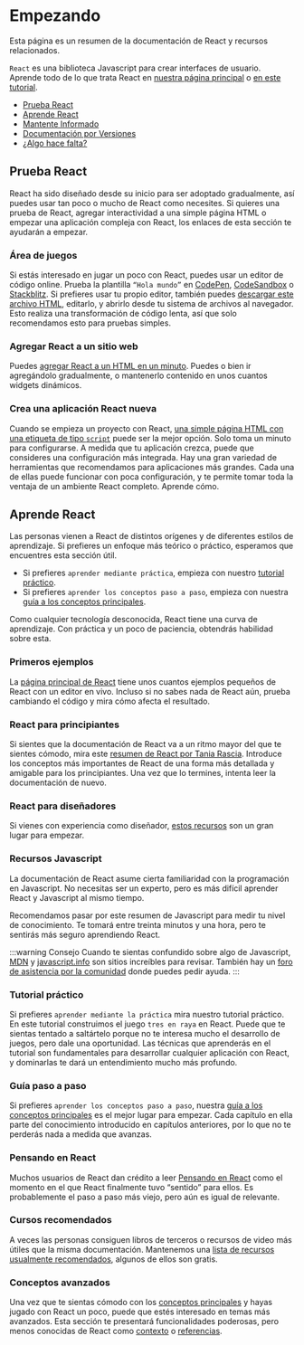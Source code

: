 # Empezando
Esta página es un resumen de la documentación de React y recursos relacionados.

`React` es una biblioteca Javascript para crear interfaces de usuario. Aprende todo de lo que trata React en [nuestra página principal](https://es.reactjs.org/) o [en este tutorial](https://es.reactjs.org/tutorial/tutorial.html).

- [Prueba React](https://es.reactjs.org/docs/getting-started.html#try-react)
- [Aprende React](https://es.reactjs.org/docs/getting-started.html#learn-react)
- [Mantente Informado](https://es.reactjs.org/docs/getting-started.html#staying-informed)
- [Documentación por Versiones](https://es.reactjs.org/docs/getting-started.html#versioned-documentation)
- [¿Algo hace falta?](https://es.reactjs.org/docs/getting-started.html#something-missing)

## Prueba React
React ha sido diseñado desde su inicio para ser adoptado gradualmente, así puedes usar tan poco o mucho de React como necesites. Si quieres una prueba de React, agregar interactividad a una simple página HTML o empezar una aplicación compleja con React, los enlaces de esta sección te ayudarán a empezar.

### Área de juegos
Si estás interesado en jugar un poco con React, puedes usar un editor de código online. Prueba la plantilla `“Hola mundo”` en [CodePen](https://es.reactjs.org/redirect-to-codepen/hello-world), [CodeSandbox](https://codesandbox.io/s/new) o [Stackblitz](https://stackblitz.com/fork/react).
Si prefieres usar tu propio editor, también puedes [descargar este archivo HTML](https://raw.githubusercontent.com/reactjs/reactjs.org/main/static/html/single-file-example.html), editarlo, y abrirlo desde tu sistema de archivos al navegador. Esto realiza una transformación de código lenta, así que solo recomendamos esto para pruebas simples.

### Agregar React a un sitio web
Puedes [agregar React a un HTML en un minuto](https://es.reactjs.org/docs/add-react-to-a-website.html). Puedes o bien ir agregándolo gradualmente, o mantenerlo contenido en unos cuantos widgets dinámicos.

### Crea una aplicación React nueva
Cuando se empieza un proyecto con React, [una simple página HTML con una etiqueta de tipo `script`](https://es.reactjs.org/docs/add-react-to-a-website.html) puede ser la mejor opción. Solo toma un minuto para configurarse.
A medida que tu aplicación crezca, puede que consideres una configuración más integrada. Hay una gran variedad de herramientas que recomendamos para aplicaciones más grandes. Cada una de ellas puede funcionar con poca configuración, y te permite tomar toda la ventaja de un ambiente React completo. Aprende cómo.


## Aprende React
Las personas vienen a React de distintos orígenes y de diferentes estilos de aprendizaje. Si prefieres un enfoque más teórico o práctico, esperamos que encuentres esta sección útil.

- Si prefieres `aprender mediante práctica`, empieza con nuestro [tutorial práctico](https://es.reactjs.org/tutorial/tutorial.html).
- Si prefieres `aprender los conceptos paso a paso`, empieza con nuestra [guía a los conceptos principales](https://es.reactjs.org/docs/hello-world.html).

Como cualquier tecnología desconocida, React tiene una curva de aprendizaje. Con práctica y un poco de paciencia, obtendrás habilidad sobre esta.

### Primeros ejemplos
La [página principal de React](https://es.reactjs.org/) tiene unos cuantos ejemplos pequeños de React con un editor en vivo. Incluso si no sabes nada de React aún, prueba cambiando el código y mira cómo afecta el resultado.

### React para principiantes
Si sientes que la documentación de React va a un ritmo mayor del que te sientes cómodo, mira este [resumen de React por Tania Rascia](https://www.taniarascia.com/getting-started-with-react/). Introduce los conceptos más importantes de React de una forma más detallada y amigable para los principiantes. Una vez que lo termines, intenta leer la documentación de nuevo.

### React para diseñadores
Si vienes con experiencia como diseñador, [estos recursos](https://reactfordesigners.com/) son un gran lugar para empezar.

### Recursos Javascript
La documentación de React asume cierta familiaridad con la programación en Javascript. No necesitas ser un experto, pero es más difícil aprender React y Javascript al mismo tiempo.

Recomendamos pasar por este resumen de Javascript para medir tu nivel de conocimiento. Te tomará entre treinta minutos y una hora, pero te sentirás más seguro aprendiendo React.

:::warning Consejo
Cuando te sientas confundido sobre algo de Javascript, [MDN](https://developer.mozilla.org/es/docs/Web/JavaScript) y [javascript.info](https://javascript.info/) son sitios increíbles para revisar. También hay un [foro de asistencia por la comunidad](https://es.reactjs.org/community/support.html) donde puedes pedir ayuda.
:::

### Tutorial práctico
Si prefieres `aprender mediante la práctica` mira nuestro tutorial práctico. En este tutorial construimos el juego `tres en raya` en React. Puede que te sientas tentado a saltártelo porque no te interesa mucho el desarrollo de juegos, pero dale una oportunidad. Las técnicas que aprenderás en el tutorial son fundamentales para desarrollar cualquier aplicación con React, y dominarlas te dará un entendimiento mucho más profundo.

### Guía paso a paso
Si prefieres `aprender los conceptos paso a paso`, nuestra [guía a los conceptos principales](https://es.reactjs.org/docs/hello-world.html) es el mejor lugar para empezar. Cada capítulo en ella parte del conocimiento introducido en capítulos anteriores, por lo que no te perderás nada a medida que avanzas.

### Pensando en React
Muchos usuarios de React dan crédito a leer [Pensando en React](https://es.reactjs.org/docs/thinking-in-react.html) como el momento en el que React finalmente tuvo “sentido” para ellos. Es probablemente el paso a paso más viejo, pero aún es igual de relevante.

### Cursos recomendados
A veces las personas consiguen libros de terceros o recursos de video más útiles que la misma documentación. Mantenemos una [lista de recursos usualmente recomendados](https://es.reactjs.org/community/courses.html), algunos de ellos son gratis.

### Conceptos avanzados
Una vez que te sientas cómodo con los [conceptos principales](https://es.reactjs.org/docs/hello-world.html) y hayas jugado con React un poco, puede que estés interesado en temas más avanzados. Esta sección te presentará funcionalidades poderosas, pero menos conocidas de React como [contexto](https://es.reactjs.org/docs/context.html) o [referencias](https://es.reactjs.org/docs/refs-and-the-dom.html).

